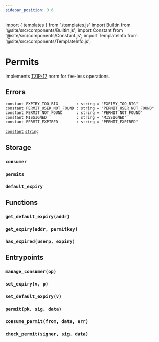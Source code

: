 ```yaml
---
sidebar_position: 3.6
---
```


import { templates } from './templates.js'
import Builtin from '@site/src/components/Builtin.js';
import Constant from '@site/src/components/Constant.js';
import TemplateInfo from '@site/src/components/TemplateInfo.js';

# Permits

Implements [TZIP-17](https://tzip.tezosagora.org/proposal/tzip-17/) norm for fee-less operations.

<TemplateInfo data={templates.permits.info} />

## Errors

```archetype
constant EXPIRY_TOO_BIG        : string = "EXPIRY_TOO_BIG"
constant PERMIT_USER_NOT_FOUND : string = "PERMIT_USER_NOT_FOUND"
constant PERMIT_NOT_FOUND      : string = "PERMIT_NOT_FOUND"
constant MISSIGNED             : string = "MISSIGNED"
constant PERMIT_EXPIRED        : string = "PERMIT_EXPIRED"
```
[`constant`](/docs/reference/declarations/inlined) [`string`](/docs/reference/types#string)

## Storage

### `consumer`

<Constant data={templates.permits.consumer} />

### `permits`

<Constant data={templates.permits.permits} />

### `default_expiry`

<Constant data={templates.permits.default_expiry} />

## Functions

### `get_default_expiry(addr)`

<Builtin data={templates.permits.get_default_expiry} />

### `get_expiry(addr, permitkey)`

<Builtin data={templates.permits.get_expiry} />

### `has_expired(userp, expiry)`

<Builtin data={templates.permits.has_expired} />

## Entrypoints

### `manage_consumer(op)`

<Builtin data={templates.permits.manage_consumer} />

### `set_expiry(v, p)`

<Builtin data={templates.permits.set_expiry} />

### `set_default_expiry(v)`

<Builtin data={templates.permits.set_default_expiry} />

### `permit(pk, sig, data)`

<Builtin data={templates.permits.permit} />

### `consume_permit(from, data, err)`

<Builtin data={templates.permits.consume_permit} />

### `check_permit(signer, sig, data)`

<Builtin data={templates.permits.check_permit} />